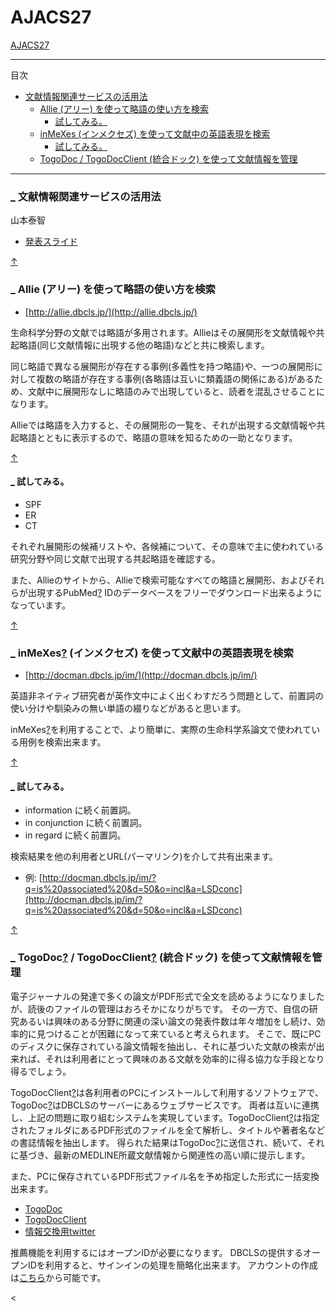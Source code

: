 # AJACS27

[AJACS27](http://MotDB.DBCLS.jp/?AJACS27 "AJACS27 (2263d)")

* * *

目次

*   [文献情報関連サービスの活用法](#xc0530c3)
    *   [Allie (アリー) を使って略語の使い方を検索](#m2fb05ff)
        *   [試してみる。](#m8586e43)
    *   [inMeXes (インメクセズ) を使って文献中の英語表現を検索](#v51d4f81)
        *   [試してみる。](#w53c946f)
    *   [TogoDoc / TogoDocClient (統合ドック) を使って文献情報を管理](#ba08edcd)

* * *

### [_](http://MotDB.DBCLS.jp/?AJACS27%2Fyayamamo#xc0530c3 "xc0530c3") 文献情報関連サービスの活用法

山本泰智

*   [発表スライド](http://www.slideshare.net/yayamamo/ajacs27-togo-docinmexesallie)

[↑](#navigator)

### [_](http://MotDB.DBCLS.jp/?AJACS27%2Fyayamamo#m2fb05ff "m2fb05ff") Allie (アリー) を使って略語の使い方を検索

*   [http://allie.dbcls.jp/](http://allie.dbcls.jp/)

生命科学分野の文献では略語が多用されます。Allieはその展開形を文献情報や共起略語(同じ文献情報に出現する他の略語)などと共に検索します。

同じ略語で異なる展開形が存在する事例(多義性を持つ略語)や、一つの展開形に対して複数の略語が存在する事例(各略語は互いに類義語の関係にある)があるため、文献中に展開形なしに略語のみで出現していると、読者を混乱させることになります。

Allieでは略語を入力すると、その展開形の一覧を、それが出現する文献情報や共起略語とともに表示するので、略語の意味を知るための一助となります。

[↑](#navigator)

#### [_](http://MotDB.DBCLS.jp/?AJACS27%2Fyayamamo#m8586e43 "m8586e43") 試してみる。

*   SPF
*   ER
*   CT

それぞれ展開形の候補リストや、各候補について、その意味で主に使われている研究分野や同じ文献で出現する共起略語を確認する。

また、Allieのサイトから、Allieで検索可能なすべての略語と展開形、およびそれらが出現するPubMed[?](http://MotDB.DBCLS.jp/?cmd=edit&page=PubMed&refer=AJACS27%2Fyayamamo) IDのデータベースをフリーでダウンロード出来るようになっています。

[↑](#navigator)

### [_](http://MotDB.DBCLS.jp/?AJACS27%2Fyayamamo#v51d4f81 "v51d4f81") inMeXes[?](http://MotDB.DBCLS.jp/?cmd=edit&page=MeXes&refer=AJACS27%2Fyayamamo) (インメクセズ) を使って文献中の英語表現を検索

*   [http://docman.dbcls.jp/im/](http://docman.dbcls.jp/im/)

英語非ネイティブ研究者が英作文中によく出くわすだろう問題として、前置詞の使い分けや馴染みの無い単語の綴りなどがあると思います。

inMeXes[?](http://MotDB.DBCLS.jp/?cmd=edit&page=MeXes&refer=AJACS27%2Fyayamamo)を利用することで、より簡単に、実際の生命科学系論文で使われている用例を検索出来ます。

[↑](#navigator)

#### [_](http://MotDB.DBCLS.jp/?AJACS27%2Fyayamamo#w53c946f "w53c946f") 試してみる。

*   information に続く前置詞。
*   in conjunction に続く前置詞。
*   in regard に続く前置詞。

検索結果を他の利用者とURL(パーマリンク)を介して共有出来ます。

*   例: [http://docman.dbcls.jp/im/?q=is%20associated%20&d=50&o=incl&a=LSDconc](http://docman.dbcls.jp/im/?q=is%20associated%20&d=50&o=incl&a=LSDconc)

[↑](#navigator)

### [_](http://MotDB.DBCLS.jp/?AJACS27%2Fyayamamo#ba08edcd "ba08edcd") TogoDoc[?](http://MotDB.DBCLS.jp/?cmd=edit&page=TogoDoc&refer=AJACS27%2Fyayamamo) / TogoDocClient[?](http://MotDB.DBCLS.jp/?cmd=edit&page=TogoDocClient&refer=AJACS27%2Fyayamamo) (統合ドック) を使って文献情報を管理

電子ジャーナルの発達で多くの論文がPDF形式で全文を読めるようになりましたが、読後のファイルの管理はおろそかになりがちです。 その一方で、自信の研究あるいは興味のある分野に関連の深い論文の発表件数は年々増加をし続け、効率的に見つけることが困難になって来ていると考えられます。 そこで、既にPCのディスクに保存されている論文情報を抽出し、それに基づいた文献の検索が出来れば、それは利用者にとって興味のある文献を効率的に得る協力な手段となり得るでしょう。

TogoDocClient[?](http://MotDB.DBCLS.jp/?cmd=edit&page=TogoDocClient&refer=AJACS27%2Fyayamamo)は各利用者のPCにインストールして利用するソフトウェアで、TogoDoc[?](http://MotDB.DBCLS.jp/?cmd=edit&page=TogoDoc&refer=AJACS27%2Fyayamamo)はDBCLSのサーバーにあるウェブサービスです。 両者は互いに連携し、上記の問題に取り組むシステムを実現しています。TogoDocClient[?](http://MotDB.DBCLS.jp/?cmd=edit&page=TogoDocClient&refer=AJACS27%2Fyayamamo)は指定されたフォルダにあるPDF形式のファイルを全て解析し、タイトルや著者名などの書誌情報を抽出します。 得られた結果はTogoDoc[?](http://MotDB.DBCLS.jp/?cmd=edit&page=TogoDoc&refer=AJACS27%2Fyayamamo)に送信され、続いて、それに基づき、最新のMEDLINE所蔵文献情報から関連性の高い順に提示します。

また、PCに保存されているPDF形式ファイル名を予め指定した形式に一括変換出来ます。

*   [TogoDoc](http://docman.dbcls.jp/pubmed_recom)
*   [TogoDocClient](http://tdc.cb.k.u-tokyo.ac.jp/)
*   [情報交換用twitter](http://twitter.com/togodoc)

推薦機能を利用するにはオープンIDが必要になります。 DBCLSの提供するオープンIDを利用すると、サインインの処理を簡略化出来ます。 アカウントの作成は[こちら](https://openid.dbcls.jp/account/signup)から可能です。

<
